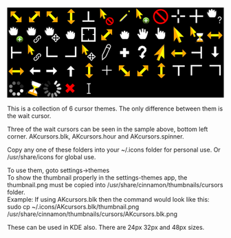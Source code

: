 ![](sample.png)

This is a collection of 6 cursor themes.
The only difference between them is the wait cursor.

Three of the wait cursors can be seen in the sample above, bottom left corner. 
AKcursors.blk, AKcursors.hour and AKcursors.spinner.

Copy any one of these folders into your ~/.icons folder for personal use.
Or /usr/share/icons for global use.

To use them, goto settings->themes <BR>To show the thumbnail properly in the settings-themes app, the thumbnail.png must be copied into /usr/share/cinnamon/thumbnails/cursors folder.<br>
Example:  If using AKcursors.blk then the command would look like this:<br>
sudo cp ~/.icons/AKcursors.blk/thumbnail.png /usr/share/cinnamon/thumbnails/cursors/AKcursors.blk.png

These can be used in KDE also.  There are 24px 32px and 48px sizes.

